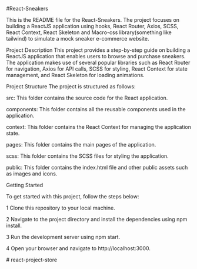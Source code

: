 #React-Sneakers

This is the README file for the React-Sneakers. The project focuses on building a ReactJS application using hooks, React Router, Axios, SCSS, React Context, React Skeleton and Macro-css library(something like tailwind) to simulate a mock sneaker e-commerce website.

Project Description
This project provides a step-by-step guide on building a ReactJS application that enables users to browse and purchase sneakers. The application makes use of several popular libraries such as React Router for navigation, Axios for API calls, SCSS for styling, React Context for state management, and React Skeleton for loading animations.



Project Structure
The project is structured as follows:

src: This folder contains the source code for the React application.

components: This folder contains all the reusable components used in the application.

context: This folder contains the React Context for managing the application state.

pages: This folder contains the main pages of the application.

scss: This folder contains the SCSS files for styling the application.

public: This folder contains the index.html file and other public assets such as images and icons.





Getting Started

To get started with this project, follow the steps below:

1 Clone this repository to your local machine.

2 Navigate to the project directory and install the dependencies using npm install.

3 Run the development server using npm start.

4 Open your browser and navigate to http://localhost:3000.

#   r e a c t - p r o j e c t - s t o r e  
 